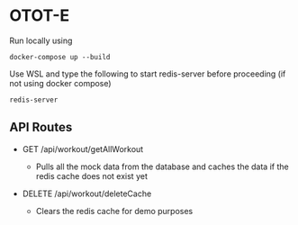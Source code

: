 # OTOT-E

Run locally using
```
docker-compose up --build
```

Use WSL and type the following to start redis-server before proceeding (if not using docker compose)
```
redis-server
```

## API Routes
- GET /api/workout/getAllWorkout
    - Pulls all the mock data from the database and caches the data if the redis cache does not exist yet

- DELETE /api/workout/deleteCache
    - Clears the redis cache for demo purposes